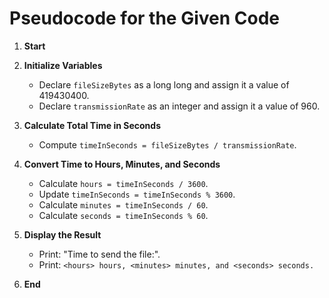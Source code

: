 # Pseudocode for the Given Code

1. **Start**

2. **Initialize Variables**  
   - Declare `fileSizeBytes` as a long long and assign it a value of 419430400.  
   - Declare `transmissionRate` as an integer and assign it a value of 960.  

3. **Calculate Total Time in Seconds**  
   - Compute `timeInSeconds = fileSizeBytes / transmissionRate`.  

4. **Convert Time to Hours, Minutes, and Seconds**  
   - Calculate `hours = timeInSeconds / 3600`.  
   - Update `timeInSeconds = timeInSeconds % 3600`.  
   - Calculate `minutes = timeInSeconds / 60`.  
   - Calculate `seconds = timeInSeconds % 60`.  

5. **Display the Result**  
   - Print: "Time to send the file:".  
   - Print: `<hours> hours, <minutes> minutes, and <seconds> seconds.`  

6. **End**
